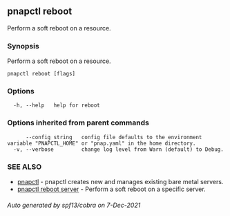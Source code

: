 ## pnapctl reboot

Perform a soft reboot on a resource.

### Synopsis

Perform a soft reboot on a resource.

```
pnapctl reboot [flags]
```

### Options

```
  -h, --help   help for reboot
```

### Options inherited from parent commands

```
      --config string   config file defaults to the environment variable "PNAPCTL_HOME" or "pnap.yaml" in the home directory.
  -v, --verbose         change log level from Warn (default) to Debug.
```

### SEE ALSO

* [pnapctl](pnapctl.md)	 - pnapctl creates new and manages existing bare metal servers.
* [pnapctl reboot server](pnapctl_reboot_server.md)	 - Perform a soft reboot on a specific server.

###### Auto generated by spf13/cobra on 7-Dec-2021
